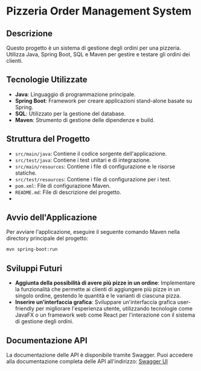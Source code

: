 # Pizzeria Order Management System

## Descrizione
Questo progetto è un sistema di gestione degli ordini per una pizzeria. Utilizza Java, Spring Boot, SQL e Maven per gestire e testare gli ordini dei clienti.

## Tecnologie Utilizzate
- **Java**: Linguaggio di programmazione principale.
- **Spring Boot**: Framework per creare applicazioni stand-alone basate su Spring.
- **SQL**: Utilizzato per la gestione del database.
- **Maven**: Strumento di gestione delle dipendenze e build.

## Struttura del Progetto
- `src/main/java`: Contiene il codice sorgente dell'applicazione.
- `src/test/java`: Contiene i test unitari e di integrazione.
- `src/main/resources`: Contiene i file di configurazione e le risorse statiche.
- `src/test/resources`: Contiene i file di configurazione per i test.
- `pom.xml`: File di configurazione Maven.
- `README.md`: File di descrizione del progetto.
- 
## Avvio dell'Applicazione
Per avviare l'applicazione, eseguire il seguente comando Maven nella directory principale del progetto:
```sh
mvn spring-boot:run
```

## Sviluppi Futuri
- **Aggiunta della possibilità di avere più pizze in un ordine**: Implementare la funzionalità che permette ai clienti di aggiungere più pizze in un singolo ordine, gestendo le quantità e le varianti di ciascuna pizza.
- **Inserire un'interfaccia grafica**: Sviluppare un'interfaccia grafica user-friendly per migliorare l'esperienza utente, utilizzando tecnologie come JavaFX o un framework web come React per l'interazione con il sistema di gestione degli ordini.


## Documentazione API
La documentazione delle API è disponibile tramite Swagger. Puoi accedere alla documentazione completa delle API all'indirizzo:
[Swagger UI](http://localhost:8080/swagger-ui/index.html#)